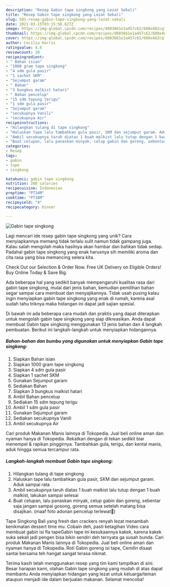 ```yaml
---
description: "Resep Gabin tape singkong yang Lezat Sekali"
title: "Resep Gabin tape singkong yang Lezat Sekali"
slug: 501-resep-gabin-tape-singkong-yang-lezat-sekali
date: 2021-03-15T03:15:56.627Z
image: https://img-global.cpcdn.com/recipes/d803661e1a457c62/680x482cq70/gabin-tape-singkong-foto-resep-utama.jpg
thumbnail: https://img-global.cpcdn.com/recipes/d803661e1a457c62/680x482cq70/gabin-tape-singkong-foto-resep-utama.jpg
cover: https://img-global.cpcdn.com/recipes/d803661e1a457c62/680x482cq70/gabin-tape-singkong-foto-resep-utama.jpg
author: Cecilia Harris
ratingvalue: 4.6
reviewcount: 10
recipeingredient:
- " Bahan isian"
- "1000 gram tape singkong"
- "4 sdm gula pasir"
- "1 sachet SKM"
- "Sejumput garam"
- " Bahan"
- "3 bungkus malkist hatari"
- " Bahan pencelup"
- "15 sdm tepung terigu"
- "1 sdm gula pasir"
- "Sejumput garam"
- "secukupnya Vanili"
- "secukupnya Air"
recipeinstructions:
- "Hilangkan tulang di tape singkong"
- "Haluskan tape lalu tambahkan gula pasir, SKM dan sejumput garam. Aduk sampai rata"
- "Ambil secukupnya taruh diatas 1 buah malkist lalu tutup dengan 1 buah malkist, lakukan sampai selesai"
- "Buat celupan, lalu panaskan minyak, celup gabin dan goreng, sebentar saja jangan sampai gosong, goreng semua setelah matang bisa disajikan. (maaf foto adonan pencelup terlewat🙏)"
categories:
- Resep
tags:
- gabin
- tape
- singkong

katakunci: gabin tape singkong 
nutrition: 208 calories
recipecuisine: Indonesian
preptime: "PT34M"
cooktime: "PT38M"
recipeyield: "4"
recipecategory: Dinner

---
```



![Gabin tape singkong](https://img-global.cpcdn.com/recipes/d803661e1a457c62/680x482cq70/gabin-tape-singkong-foto-resep-utama.jpg)

Lagi mencari ide resep gabin tape singkong yang unik? Cara menyiapkannya memang tidak terlalu sulit namun tidak gampang juga. Kalau salah mengolah maka hasilnya akan hambar dan bahkan tidak sedap. Padahal gabin tape singkong yang enak harusnya sih memiliki aroma dan cita rasa yang bisa memancing selera kita.

Check Out our Selection &amp; Order Now. Free UK Delivery on Eligible Orders! Buy Online Today &amp; Save Big.

Ada beberapa hal yang sedikit banyak mempengaruhi kualitas rasa dari gabin tape singkong, mulai dari jenis bahan, kemudian pemilihan bahan segar sampai cara membuat dan menyajikannya. Tidak usah pusing kalau ingin menyiapkan gabin tape singkong yang enak di rumah, karena asal sudah tahu triknya maka hidangan ini dapat jadi sajian spesial.


Di bawah ini ada beberapa cara mudah dan praktis yang dapat diterapkan untuk mengolah gabin tape singkong yang siap dikreasikan. Anda dapat membuat Gabin tape singkong menggunakan 13 jenis bahan dan 4 langkah pembuatan. Berikut ini langkah-langkah untuk menyiapkan hidangannya.

<!--inarticleads1-->

##### Bahan-bahan dan bumbu yang digunakan untuk menyiapkan Gabin tape singkong:

1. Siapkan  Bahan isian
1. Siapkan 1000 gram tape singkong
1. Siapkan 4 sdm gula pasir
1. Siapkan 1 sachet SKM
1. Gunakan Sejumput garam
1. Sediakan  Bahan
1. Siapkan 3 bungkus malkist hatari
1. Ambil  Bahan pencelup
1. Sediakan 15 sdm tepung terigu
1. Ambil 1 sdm gula pasir
1. Gunakan Sejumput garam
1. Sediakan secukupnya Vanili
1. Ambil secukupnya Air


Cari produk Makanan Manis lainnya di Tokopedia. Jual beli online aman dan nyaman hanya di Tokopedia. Rekatkan dengan di tekan sedikit biar menempel &amp; rapikan pinggirnya. Tambahkan gula, terigu, dan kental manis, aduk hingga semua tercampur rata. 

<!--inarticleads2-->

##### Langkah-langkah membuat Gabin tape singkong:

1. Hilangkan tulang di tape singkong
1. Haluskan tape lalu tambahkan gula pasir, SKM dan sejumput garam. Aduk sampai rata
1. Ambil secukupnya taruh diatas 1 buah malkist lalu tutup dengan 1 buah malkist, lakukan sampai selesai
1. Buat celupan, lalu panaskan minyak, celup gabin dan goreng, sebentar saja jangan sampai gosong, goreng semua setelah matang bisa disajikan. (maaf foto adonan pencelup terlewat🙏)


Tape Singkong Bali yang fresh dan crackers renyah lezat menambah kenikmatan dessert time mu. Cobain deh, pasti ketagihan Video cara membuat gabin isi fla tapeGabin tape ini kesukaannya kakek, karena kakek suka sekali jadi pengen bisa bikin sendiri deh ternyata ga susah bunda. Cari produk Makanan Manis lainnya di Tokopedia. Jual beli online aman dan nyaman hanya di Tokopedia. Roti Gabin goreng isi tape, Cemilin disaat santai bersama teh hangat sangat terasa nikmat. 

Terima kasih telah menggunakan resep yang tim kami tampilkan di sini. Besar harapan kami, olahan Gabin tape singkong yang mudah di atas dapat membantu Anda menyiapkan hidangan yang lezat untuk keluarga/teman ataupun menjadi ide dalam berjualan makanan. Selamat mencoba!
